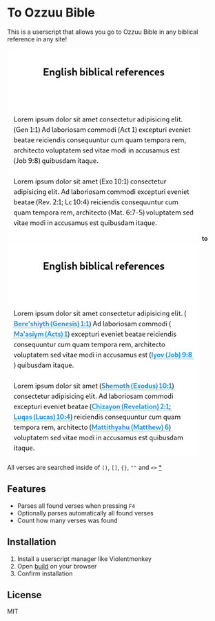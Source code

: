 # To Ozzuu Bible

This is a userscript that allows you go to Ozzuu Bible in any biblical reference
in any site!

![](images/before.png "before")
**to**
![](images/after.png "after")

All verses are searched inside of `()`, `[]`, `{}`, `""` and `<>` [*](https://git.ozzuu.com/thisago/util/#func-getallenclosedtext-s-string-level-0-seq-tuple-chars-string-data-enclosedtext)

## Features

- Parses all found verses when pressing `F4`
- Optionally parses automatically all found verses
- Count how many verses was found

## Installation

1. Install a userscript manager like Violentmonkey
2. Open [build](https://git.ozzuu.com/thisago/toOzzuuBible/raw/branch/master/build/toOzzuuBible.user.js) on your browser
3. Confirm installation

## License

MIT
